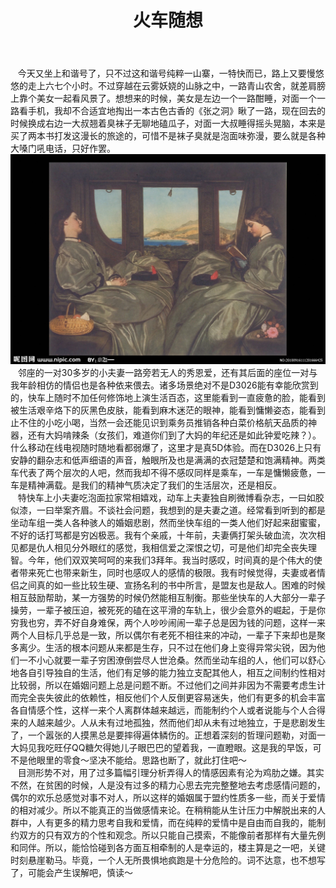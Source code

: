 ﻿---
layout: post
title: 火车随想
category: opinion
description: 火车上的一点感悟
---
&nbsp;&nbsp;&nbsp;今天又坐上和谐号了，只不过这和谐号纯粹一山寨，一特快而已，路上又要慢悠悠的走上六七个小时。不过穿越在云雾妖娆的山脉之中，一路青山农舍，就差肩膀上靠个美女一起看风景了。想想来的时候，美女是左边一个一路酣睡，对面一个一路看手机，我却不合适宜地掏出一本古色古香的《张之洞》瞅了一路，现在回去的时候换成右边一大叔翘着臭袜子无聊地磕瓜子，对面一大叔睡得摇头晃脑，本来是买了两本书打发这漫长的旅途的，可惜不是袜子臭就是泡面味弥漫，要么就是各种大嗓门吼电话，只好作罢。
![logo](/images/opinions/thinkintrain1.jpg)
<br>
&nbsp;&nbsp;&nbsp;邻座的一对30多岁的小夫妻一路旁若无人的秀恩爱，还有其后面的座位一对与我年龄相仿的情侣也是各种依来偎去。诸多场景绝对不是D3026能有幸能欣赏到的，快车上随时不加任何修饰地上演生活百态，这里能看到一直疲惫的脸，能看到被生活艰辛烙下的灰黑色皮肤，能看到麻木迷茫的眼神，能看到慵懒姿态，能看到止不住的小吃小喝，当然一会还能见识到乘务员推销各种白菜价格航天品质的神器，还有大妈啃辣条（女孩们，难道你们到了大妈的年纪还是如此钟爱吃辣？）。什么移动在线电视随时随地看都弱爆了，这里才是真5D体验。而在D3026上只有安静的翻杂志和低声细语的声音，触眼所及也是满满的衣冠楚楚和饱满精神。两类车代表了两个层次的人吧，然而我却不得不感叹同样是乘车，一车是慵懒疲惫，一车是精神满载。是我们的精神气质决定了我们的生活层次，还是相反。
<br>
&nbsp;&nbsp;&nbsp;特快车上小夫妻吃泡面拉家常相嬉戏，动车上夫妻独自刷微博看杂志，一曰如胶似漆，一曰举案齐眉。不谈社会问题，我想到的是夫妻之道。经常看到听到的都是坐动车组一类人各种骇人的婚姻悲剧，然而坐快车组的一类人他们好起来甜蜜蜜，不好的话打骂都是穷凶极恶。我有个亲戚，十年前，夫妻俩打架头破血流，次次相见都是仇人相见分外眼红的感觉，我相信爱之深恨之切，可是他们却完全丧失理智。今年，他们双双笑呵呵的来我们3拜年。我当时感叹，时间真的是个伟大的使者带来死亡也带来新生，同时也感叹人的感情的极限。我有时候觉得，夫妻或者情侣之间真的如一些比较生硬、宣扬名利的书中所言，是盟友也是敌人。困难的时候相互鼓励帮助，某一方强势的时候仍然能相互制衡。那些坐快车的人大部分一辈子操劳，一辈子被压迫，被死死的磕在这平滑的车轨上，很少会意外的崛起，于是你穷我也穷，弄不好自身难保，两个人吵吵闹闹一辈子总是因为钱的问题，这样一来两个人目标几乎总是一致，所以偶尔有老死不相往来的冲动，一辈子下来却也是聚多离少。生活的根本问题从来都是生存，只不过在他们身上变得异常尖锐，因为他们一不小心就要一辈子穷困潦倒尝尽人世沧桑。然而坐动车组的人，他们可以舒心地各自引导独自的生活，他们有足够的能力独立支配其他人，相互之间制约性相对比较弱，所以在婚姻问题上总是问题不断。不过他们之间并非因为不需要考虑生计而完全丧失彼此的依赖性，相反他们个人反倒更容易迷失，他们有更多的机会丰富各自情感个性，这样一来个人离群体越来越远，而能制约个人或者说能与个人合得来的人越来越少。人从未有过地孤独，然而他们却从未有过地独立，于是悲剧发生了，一个嚣张的人摸黑总是要摔得遍体鳞伤的。正想着深刻的哲理问题勒，对面一大妈见我吃旺仔QQ糖欠得她儿子眼巴巴的望着我，一直瞪眼。这是我的早饭，可不是他眼里的零食～坚决不能给。思路也断了，就此打住吧～
<br>
&nbsp;&nbsp;&nbsp;目测形势不对，用了过多篇幅引理分析弄得人的情感因素有沦为鸡肋之嫌。其实不然，在贫困的时候，人是没有过多的精力心思去完完整整地去考虑感情问题的，偶尔的欢乐总感觉对事不对人，所以这样的婚姻属于盟约性质多一些，而关于爱情的相对减少。所以不能真正的当做感情来论。在稍稍能从生计压力中解脱出来的人群中，人有更多的精力思考自我和爱情，而在纯粹的爱情中是自由而自我的，能制约双方的只有双方的个性和观念。所以只能自己摸索，不能像前者那样有大量先例和同伴。所以，能恰恰碰到各方面互相牵制的人是幸运的，楼主算是之一吧，关键时刻悬崖勒马。毕竟，一个人无所畏惧地疯跑是十分危险的。词不达意，也不想写了，可能会产生误解吧，慎读～
